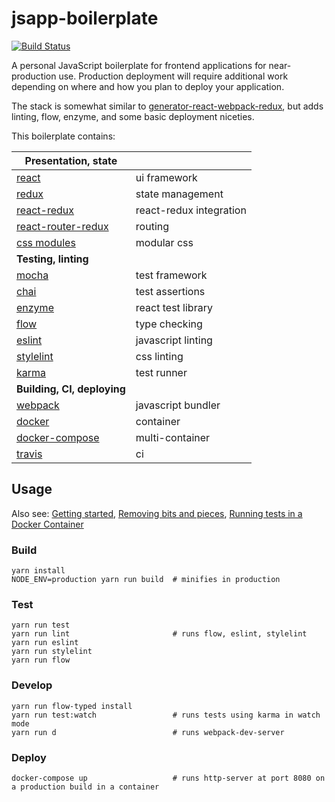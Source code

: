 # jsapp-boilerplate

[![Build Status](https://travis-ci.org/gyng/jsapp-boilerplate.svg?branch=master)](https://travis-ci.org/gyng/jsapp-boilerplate)

A personal JavaScript boilerplate for frontend applications for near-production use. Production deployment will require additional work depending on where and how you plan to deploy your application.

The stack is somewhat similar to [generator-react-webpack-redux](https://github.com/stylesuxx/generator-react-webpack-redux), but adds linting, flow, enzyme, and some basic deployment niceties.

This boilerplate contains:

| **Presentation, state**                                                   |                         |
|---------------------------------------------------------------------------|-------------------------|
| [react](https://facebook.github.io/react/docs/hello-world.html)           | ui framework            |
| [redux](http://redux.js.org/)                                             | state management        |
| [react-redux](http://redux.js.org/docs/basics/UsageWithReact.html)        | react-redux integration |
| [react-router-redux](https://github.com/reactjs/react-router-redux)       | routing                 |
| [css modules](https://github.com/css-modules/css-modules)                 | modular css             |
| **Testing, linting**                                                      |                         |
| [mocha](https://mochajs.org/#getting-started)                             | test framework          |
| [chai](http://chaijs.com/guide/styles/)                                   | test assertions         |
| [enzyme](http://airbnb.io/enzyme/index.html)                              | react test library      |
| [flow](https://flowtype.org/docs/getting-started.html)                    | type checking           |
| [eslint](http://eslint.org/docs/rules/)                                   | javascript linting      |
| [stylelint](https://stylelint.io/user-guide/)                             | css linting             |
| [karma](http://karma-runner.github.io/1.0/config/configuration-file.html) | test runner             |
| **Building, CI, deploying**                                               |                         |
| [webpack](https://webpack.js.org/concepts/)                               | javascript bundler      |
| [docker](https://docs.docker.com/engine/reference/builder/)               | container               |
| [docker-compose](https://docs.docker.com/compose/compose-file/)           | multi-container         |
| [travis](https://docs.travis-ci.com/user/customizing-the-build)           | ci                      |

## Usage

Also see: [Getting started](doc/getting_started.md), [Removing bits and pieces](doc/customization.md),
[Running tests in a Docker Container](doc/docker_tests.md)

### Build

    yarn install
    NODE_ENV=production yarn run build  # minifies in production

### Test

    yarn run test
    yarn run lint                       # runs flow, eslint, stylelint
    yarn run eslint
    yarn run stylelint
    yarn run flow

### Develop

    yarn run flow-typed install
    yarn run test:watch                 # runs tests using karma in watch mode
    yarn run d                          # runs webpack-dev-server

### Deploy

    docker-compose up                   # runs http-server at port 8080 on a production build in a container

